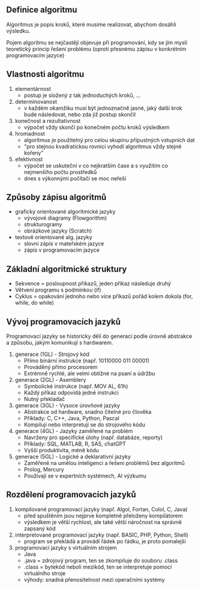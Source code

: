 ## Definice algoritmu 

Algoritmus je popis kroků, které musíme realizovat, abychom dosáhli výsledku.

Pojem algoritmu se nejčastěji objevuje při programování, kdy se jím myslí teoretický princip řešení problému (oproti přesnému zápisu v konkrétním programovacím jazyce)

## Vlastnosti algoritmu

1. elementárnost
	- postup je složený z tak jednoduchých kroků, ...
2. determinovanost
	- v každém okamžiku musí být jednoznačně jasné, jaký další krok bude následovat, nebo zda již postup skončil
3. konečnost a rezultativnost
	- výpočet vždy skončí po konečném počtu kroků výsledkem
4. hromadnost
	- algoritmus je použitelný pro celou skupinu přípustných vstupních dat
	- "pro stejnou kvadratickou rovnici vyhodí algoritmus vždy stejné kořeny"
5. efektivnost 
	- výpočet se uskuteční v co nejkratším čase a s využitím co nejmenšího počtu prostředků
	- dnes s výkonnými počítači se moc neřeší

## Způsoby zápisu algoritmů 

- graficky orientované algoritmické jazyky
	- vývojové diagramy (Flowgorithm)
	- strukturogramy
	- obrázkové jazyky (Scratch)
- textově orientované alg. jazyky
	- slovní zápis v mateřském jazyce
	- zápis v programovacím jazyce

## Základní algoritmické struktury

- Sekvence = posloupnost příkazů, jeden příkaz následuje druhý
- Větvení programu s podmínkou (if)
- Cyklus = opakování jednoho nebo více příkazů pořád kolem dokola (for, while, do while)

## Vývoj programovacích jazyků

Programovací jazyky se historicky dělí do generací podle úrovně abstrakce a způsobu, jakým komunikují s hardwarem.

1. generace (1GL) - Strojový kód
	- Přímo binární instrukce (např. 10110000 011 00001)
	- Prováděný přímo procesorem
	- Extrémně rychlé, ale velmi obtížné na psaní a údržbu
2. generace (2GL) - Asemblery
	- Symbolické instrukce (např. MOV AL, 61h)
	- Každý příkaz odpovídá jedné instrukci
	- Nutný překladač
3. generace (3GL) - Vysoce úrovňové jazyky
	- Abstrakce od hardware, snadno čitelné pro člověka
	- Příklady: C, C++, Java, Python, Pascal
	- Kompilují nebo interpretují se do strojového kódu
4. generace (4GL) - Jazyky zaměřené na problém
	- Navrženy pro specifické úlohy (např. databáze, reporty)
	- Příklady: SQL, MATLAB, R, SAS, chatGPT
	- Vyšší produktivita, méně kódu
5. generace (5GL) - Logické a deklarativní jazyky
	- Zaměřené na umělou inteligenci a řešení problémů bez algoritmů
	- Prolog, Mercury
	- Používají se v expertních systémech, AI výzkumu

## Rozdělení programovacích jazyků

1. kompilované programovací jazyky (např. Algol, Fortan, Colol, C, Java)
	- před spuštěním jsou nejprve kompletně přeloženy kompilátorem
	- výsledkem je větší rychlost, ale také větší náročnost na správně zapsaný kód
2. interpretované programovací jazyky (např. BASIC, PHP, Python, Shell)
	- program se překládá a provádí řádek po řádku, je proto pomalejší
3. programovací jazyky s virtuálním strojem
	- Java
	- .java = zdrojový program, ten se zkompiluje do souboru .class
	- .class = bytekód neboli mezikód, ten se interpretuje pomocí virtuálního stroje
	- výhody: snadná přenositelnost mezi operačními systémy


